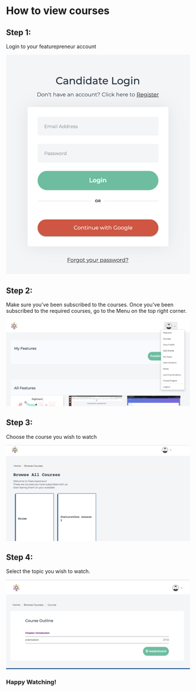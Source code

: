 # How to view courses

## Step 1:

Login to your featurepreneur account

![Login](images/login.png "Login")

## Step 2:

Make sure you've been subscribed to the courses. Once you've been subscribed to the required courses, go to the Menu on the top right corner.

![Menu](images/menu.png "Menu")

## Step 3:

Choose the course you wish to watch

![Course](images/course.png "Course")

## Step 4:

Select the topic you wish to watch.

![Course Topics](images/course-topics.png "Course Topics")

### Happy Watching!
